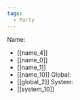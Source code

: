 ```yaml
---
tags:
  - Party
---
```

Name:
- [[name_4]]
- [[name_0]]
- [[name_1]]
- [[name_10]]
Global:
- [[global_2]]
System:
- [[system_10]]
